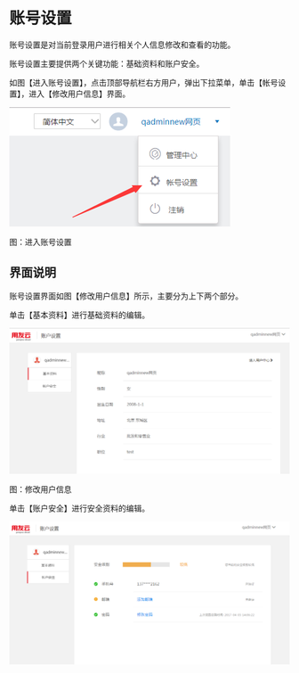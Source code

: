 # 账号设置

账号设置是对当前登录用户进行相关个人信息修改和查看的功能。

账号设置主要提供两个关键功能：基础资料和账户安全。

如图【进入账号设置】，点击顶部导航栏右方用户，弹出下拉菜单，单击【帐号设置】，进入【修改用户信息】界面。

![](/articles/workbench/2-/image/image3.png)
 
图：进入账号设置

## 界面说明

账号设置界面如图【修改用户信息】所示，主要分为上下两个部分。

单击【基本资料】进行基础资料的编辑。

![](/articles/workbench/2-/image/image4.png)

图：修改用户信息

单击【账户安全】进行安全资料的编辑。

![](/articles/workbench/2-/image/image5.png)


 
